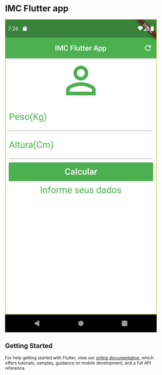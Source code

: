 # IMC Flutter app

<img src="https://github.com/manuelernesto/imc_flutter_app/blob/master/project.png" width="500"/>

## Getting Started
For help getting started with Flutter, view our
[online documentation](https://flutter.dev/docs), which offers tutorials,
samples, guidance on mobile development, and a full API reference.
